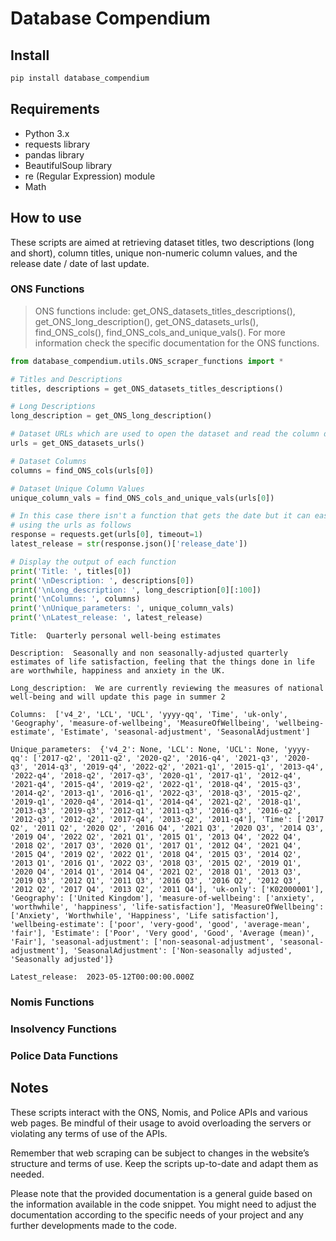 # Database Compendium

<!-- WARNING: THIS FILE WAS AUTOGENERATED! DO NOT EDIT! -->

## Install

``` sh
pip install database_compendium
```

## Requirements

- Python 3.x
- requests library
- pandas library
- BeautifulSoup library
- re (Regular Expression) module
- Math

## How to use

These scripts are aimed at retrieving dataset titles, two descriptions
(long and short), column titles, unique non-numeric column values, and
the release date / date of last update.

### ONS Functions

> ONS functions include: get_ONS_datasets_titles_descriptions(),
> get_ONS_long_description(), get_ONS_datasets_urls(), find_ONS_cols(),
> find_ONS_cols_and_unique_vals(). For more information check the
> specific documentation for the ONS functions.

``` python
from database_compendium.utils.ONS_scraper_functions import *

# Titles and Descriptions
titles, descriptions = get_ONS_datasets_titles_descriptions()

# Long Descriptions
long_description = get_ONS_long_description()

# Dataset URLs which are used to open the dataset and read the column data
urls = get_ONS_datasets_urls()

# Dataset Columns
columns = find_ONS_cols(urls[0])

# Dataset Unique Column Values
unique_column_vals = find_ONS_cols_and_unique_vals(urls[0])

# In this case there isn't a function that gets the date but it can easily be done 
# using the urls as follows
response = requests.get(urls[0], timeout=1)
latest_release = str(response.json()['release_date'])

# Display the output of each function
print('Title: ', titles[0])
print('\nDescription: ', descriptions[0]) 
print('\nLong_description: ', long_description[0][:100])
print('\nColumns: ', columns)
print('\nUnique_parameters: ', unique_column_vals)
print('\nLatest_release: ', latest_release)
```

    Title:  Quarterly personal well-being estimates

    Description:  Seasonally and non seasonally-adjusted quarterly estimates of life satisfaction, feeling that the things done in life are worthwhile, happiness and anxiety in the UK.

    Long_description:  We are currently reviewing the measures of national well-being and will update this page in summer 2

    Columns:  ['v4_2', 'LCL', 'UCL', 'yyyy-qq', 'Time', 'uk-only', 'Geography', 'measure-of-wellbeing', 'MeasureOfWellbeing', 'wellbeing-estimate', 'Estimate', 'seasonal-adjustment', 'SeasonalAdjustment']

    Unique_parameters:  {'v4_2': None, 'LCL': None, 'UCL': None, 'yyyy-qq': ['2017-q2', '2011-q2', '2020-q2', '2016-q4', '2021-q3', '2020-q3', '2014-q3', '2019-q4', '2022-q2', '2021-q1', '2015-q1', '2013-q4', '2022-q4', '2018-q2', '2017-q3', '2020-q1', '2017-q1', '2012-q4', '2021-q4', '2015-q4', '2019-q2', '2022-q1', '2018-q4', '2015-q3', '2014-q2', '2013-q1', '2016-q1', '2022-q3', '2018-q3', '2015-q2', '2019-q1', '2020-q4', '2014-q1', '2014-q4', '2021-q2', '2018-q1', '2013-q3', '2019-q3', '2012-q1', '2011-q3', '2016-q3', '2016-q2', '2012-q3', '2012-q2', '2017-q4', '2013-q2', '2011-q4'], 'Time': ['2017 Q2', '2011 Q2', '2020 Q2', '2016 Q4', '2021 Q3', '2020 Q3', '2014 Q3', '2019 Q4', '2022 Q2', '2021 Q1', '2015 Q1', '2013 Q4', '2022 Q4', '2018 Q2', '2017 Q3', '2020 Q1', '2017 Q1', '2012 Q4', '2021 Q4', '2015 Q4', '2019 Q2', '2022 Q1', '2018 Q4', '2015 Q3', '2014 Q2', '2013 Q1', '2016 Q1', '2022 Q3', '2018 Q3', '2015 Q2', '2019 Q1', '2020 Q4', '2014 Q1', '2014 Q4', '2021 Q2', '2018 Q1', '2013 Q3', '2019 Q3', '2012 Q1', '2011 Q3', '2016 Q3', '2016 Q2', '2012 Q3', '2012 Q2', '2017 Q4', '2013 Q2', '2011 Q4'], 'uk-only': ['K02000001'], 'Geography': ['United Kingdom'], 'measure-of-wellbeing': ['anxiety', 'worthwhile', 'happiness', 'life-satisfaction'], 'MeasureOfWellbeing': ['Anxiety', 'Worthwhile', 'Happiness', 'Life satisfaction'], 'wellbeing-estimate': ['poor', 'very-good', 'good', 'average-mean', 'fair'], 'Estimate': ['Poor', 'Very good', 'Good', 'Average (mean)', 'Fair'], 'seasonal-adjustment': ['non-seasonal-adjustment', 'seasonal-adjustment'], 'SeasonalAdjustment': ['Non-seasonally adjusted', 'Seasonally adjusted']}

    Latest_release:  2023-05-12T00:00:00.000Z

### Nomis Functions

### Insolvency Functions

### Police Data Functions

## Notes

These scripts interact with the ONS, Nomis, and Police APIs and various
web pages. Be mindful of their usage to avoid overloading the servers or
violating any terms of use of the APIs.

Remember that web scraping can be subject to changes in the website’s
structure and terms of use. Keep the scripts up-to-date and adapt them
as needed.

Please note that the provided documentation is a general guide based on
the information available in the code snippet. You might need to adjust
the documentation according to the specific needs of your project and
any further developments made to the code.
